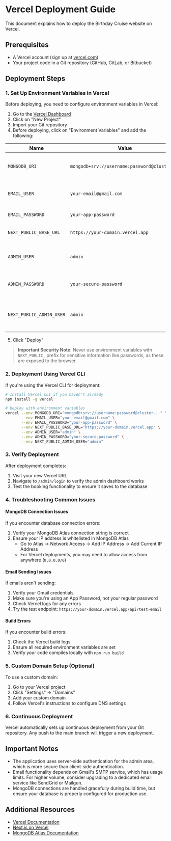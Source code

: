 # Vercel Deployment Guide

This document explains how to deploy the Birthday Cruise website on Vercel.

## Prerequisites

- A Vercel account (sign up at [vercel.com](https://vercel.com))
- Your project code in a Git repository (GitHub, GitLab, or Bitbucket)

## Deployment Steps

### 1. Set Up Environment Variables in Vercel

Before deploying, you need to configure environment variables in Vercel:

1. Go to the [Vercel Dashboard](https://vercel.com/dashboard)
2. Click on "New Project"
3. Import your Git repository
4. Before deploying, click on "Environment Variables" and add the following:

| Name                     | Value                                        | Description                          |
| ------------------------ | -------------------------------------------- | ------------------------------------ |
| `MONGODB_URI`            | `mongodb+srv://username:password@cluster...` | Your MongoDB connection string       |
| `EMAIL_USER`             | `your-email@gmail.com`                       | Gmail account for sending emails     |
| `EMAIL_PASSWORD`         | `your-app-password`                          | Gmail app password                   |
| `NEXT_PUBLIC_BASE_URL`   | `https://your-domain.vercel.app`             | Your deployed app URL                |
| `ADMIN_USER`             | `admin`                                      | Admin username (server-side auth)    |
| `ADMIN_PASSWORD`         | `your-secure-password`                       | Admin password (server-side auth)    |
| `NEXT_PUBLIC_ADMIN_USER` | `admin`                                      | Admin username for UI display (safe) |

5. Click "Deploy"

> **Important Security Note**: Never use environment variables with `NEXT_PUBLIC_` prefix for sensitive information like passwords, as these are exposed to the browser.

### 2. Deployment Using Vercel CLI

If you're using the Vercel CLI for deployment:

```bash
# Install Vercel CLI if you haven't already
npm install -g vercel

# Deploy with environment variables
vercel --env MONGODB_URI="mongodb+srv://username:password@cluster..." \
       --env EMAIL_USER="your-email@gmail.com" \
       --env EMAIL_PASSWORD="your-app-password" \
       --env NEXT_PUBLIC_BASE_URL="https://your-domain.vercel.app" \
       --env ADMIN_USER="admin" \
       --env ADMIN_PASSWORD="your-secure-password" \
       --env NEXT_PUBLIC_ADMIN_USER="admin"
```

### 3. Verify Deployment

After deployment completes:

1. Visit your new Vercel URL
2. Navigate to `/admin/login` to verify the admin dashboard works
3. Test the booking functionality to ensure it saves to the database

### 4. Troubleshooting Common Issues

#### MongoDB Connection Issues

If you encounter database connection errors:

1. Verify your MongoDB Atlas connection string is correct
2. Ensure your IP address is whitelisted in MongoDB Atlas
   - Go to Atlas → Network Access → Add IP Address → Add Current IP Address
   - For Vercel deployments, you may need to allow access from anywhere (`0.0.0.0/0`)

#### Email Sending Issues

If emails aren't sending:

1. Verify your Gmail credentials
2. Make sure you're using an App Password, not your regular password
3. Check Vercel logs for any errors
4. Try the test endpoint: `https://your-domain.vercel.app/api/test-email`

#### Build Errors

If you encounter build errors:

1. Check the Vercel build logs
2. Ensure all required environment variables are set
3. Verify your code compiles locally with `npm run build`

### 5. Custom Domain Setup (Optional)

To use a custom domain:

1. Go to your Vercel project
2. Click "Settings" → "Domains"
3. Add your custom domain
4. Follow Vercel's instructions to configure DNS settings

### 6. Continuous Deployment

Vercel automatically sets up continuous deployment from your Git repository. Any push to the main branch will trigger a new deployment.

## Important Notes

- The application uses server-side authentication for the admin area, which is more secure than client-side authentication.
- Email functionality depends on Gmail's SMTP service, which has usage limits. For higher volume, consider upgrading to a dedicated email service like SendGrid or Mailgun.
- MongoDB connections are handled gracefully during build time, but ensure your database is properly configured for production use.

## Additional Resources

- [Vercel Documentation](https://vercel.com/docs)
- [Next.js on Vercel](https://vercel.com/solutions/nextjs)
- [MongoDB Atlas Documentation](https://docs.atlas.mongodb.com/)
